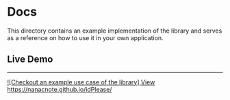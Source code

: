 # Docs

This directory contains an example implementation of the library and serves as a reference on how to use it in your own application.

## Live Demo

---

[![Checkout an example use case of the library] View](https://nanacnote.github.io/idPlease/)
https://nanacnote.github.io/idPlease/

